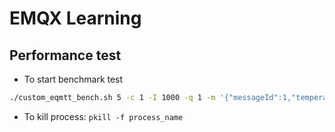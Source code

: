 # EMQX Learning

## Performance test
+ To start benchmark test
```sh
./custom_eqmtt_bench.sh 5 -c 1 -I 1000 -q 1 -m '{"messageId":1,"temperature":32.81665161616013,"humidity":71.98951628617453,"deviceId":"DB","timestamp":1679898067325,"ack":true,"snr":9,"txt":"text"}'
```
+ To kill process: `pkill -f process_name`